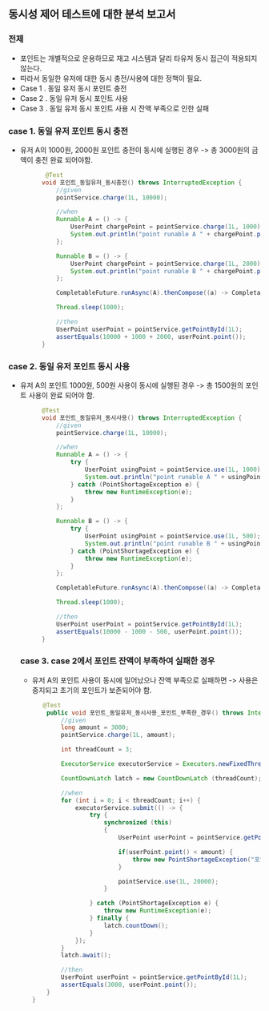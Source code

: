 ## 동시성 제어 테스트에 대한 분석 보고서

### 전제 
- 포인트는 개별적으로 운용하므로 재고 시스템과 달리 타유저 동시 접근이 적용되지 않는다.        
- 따라서 동일한 유저에 대한 동시 충전/사용에 대한 정책이 필요.       
- Case 1 . 동일 유저 동시 포인트 충전        
- Case 2 . 동일 유저 동시 포인트 사용       
- Case 3 . 동일 유저 동시 포인트 사용 시 잔액 부족으로 인한 실패       

### case 1. 동일 유저 포인트 동시 충전
- 유저 A의 1000원, 2000원 포인트 충전이 동시에 실행된 경우 -> 총 3000원의 금액이 충전 완료 되어야함.          
  
  ```java
         @Test
        void 포인트_동일유저_동시충전() throws InterruptedException {
            //given
            pointService.charge(1L, 10000);

            //when
            Runnable A = () -> {
                UserPoint chargePoint = pointService.charge(1L, 1000);
                System.out.println("point runable A " + chargePoint.point());
            };

            Runnable B = () -> {
                UserPoint chargePoint = pointService.charge(1L, 2000);
                System.out.println("point runable B " + chargePoint.point());
            };

            CompletableFuture.runAsync(A).thenCompose((a) -> CompletableFuture.runAsync(B)).join();

            Thread.sleep(1000);

            //then
            UserPoint userPoint = pointService.getPointById(1L);
            assertEquals(10000 + 1000 + 2000, userPoint.point());
        }
  ```
### case 2. 동일 유저 포인트 동시 사용
- 유저 A의 포인트 1000원, 500원 사용이 동시에 실행된 경우 -> 총 1500원의 포인트 사용이 완료 되어야 함.         

  ```java
        @Test
        void 포인트_동일유저_동시사용() throws InterruptedException {
            //given
            pointService.charge(1L, 10000);

            //when
            Runnable A = () -> {
                try {
                    UserPoint usingPoint = pointService.use(1L, 1000);
                    System.out.println("point runable A " + usingPoint.point());
                } catch (PointShortageException e) {
                    throw new RuntimeException(e);
                }
            };

            Runnable B = () -> {
                try {
                    UserPoint usingPoint = pointService.use(1L, 500);
                    System.out.println("point runable B " + usingPoint.point());
                } catch (PointShortageException e) {
                    throw new RuntimeException(e);
                }
            };

            CompletableFuture.runAsync(A).thenCompose((a) -> CompletableFuture.runAsync(B)).join();

            Thread.sleep(1000);

            //then
            UserPoint userPoint = pointService.getPointById(1L);
            assertEquals(10000 - 1000 - 500, userPoint.point());
        }
  ```


  ### case 3. case 2에서 포인트 잔액이 부족하여 실패한 경우
  - 유저 A의 포인트 사용이 동시에 일어났으나 잔액 부족으로 실패하면 -> 사용은 중지되고 초기의 포인트가 보존되어야 함.            
 
    ```java
       @Test
        public void 포인트_동일유저_동시사용_포인트_부족한_경우() throws InterruptedException {
            //given
            long amount = 3000;
            pointService.charge(1L, amount);

            int threadCount = 3;

            ExecutorService executorService = Executors.newFixedThreadPool(3);

            CountDownLatch latch = new CountDownLatch (threadCount);

            //when
            for (int i = 0; i < threadCount; i++) {
                executorService.submit(() -> {
                    try {
                        synchronized (this)
                        {
                            UserPoint userPoint = pointService.getPointById(1L);

                            if(userPoint.point() < amount) {
                                throw new PointShortageException("포인트가 부족합니다.");
                            }

                            pointService.use(1L, 20000);
                        }

                    } catch (PointShortageException e) {
                        throw new RuntimeException(e);
                    } finally {
                        latch.countDown();
                    }
                });
            }
            latch.await();

            //then
            UserPoint userPoint = pointService.getPointById(1L);
            assertEquals(3000, userPoint.point());
        }
    }
  ```
